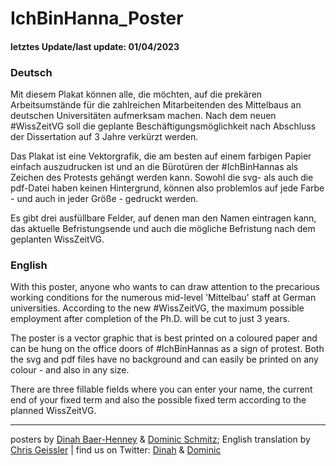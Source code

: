 # IchBinHanna_Poster

#### letztes Update/last update: 01/04/2023

### Deutsch

Mit diesem Plakat können alle, die möchten, auf die prekären Arbeitsumstände für die zahlreichen Mitarbeitenden des Mittelbaus an deutschen Universitäten aufmerksam machen. Nach dem neuen #WissZeitVG soll die geplante Beschäftigungsmöglichkeit nach Abschluss der Dissertation auf 3 Jahre verkürzt werden.

Das Plakat ist eine Vektorgrafik, die am besten auf einem farbigen Papier einfach auszudrucken ist und an die Bürotüren der #IchBinHannas als Zeichen des Protests gehängt werden kann. Sowohl die svg- als auch die pdf-Datei haben keinen Hintergrund, können also problemlos auf jede Farbe - und auch in jeder Größe - gedruckt werden.

Es gibt drei ausfüllbare Felder, auf denen man den Namen eintragen kann, das aktuelle Befristungsende und auch die mögliche Befristung nach dem geplanten WissZeitVG.

### English

With this poster, anyone who wants to can draw attention to the precarious working conditions for the numerous mid-level 'Mittelbau' staff at German universities. According to the new #WissZeitVG, the maximum possible employment after completion of the Ph.D. will be cut to just 3 years.

The poster is a vector graphic that is best printed on a coloured paper and can be hung on the office doors of #IchBinHannas as a sign of protest. Both the svg and pdf files have no background and can easily be printed on any colour - and also in any size.

There are three fillable fields where you can enter your name, the current end of your fixed term and also the possible fixed term according to the planned WissZeitVG.

---

posters by [Dinah Baer-Henney](https://blogs.phil.hhu.de/dbh13/) & [Dominic Schmitz](https://dominicschmitz.com); English translation by [Chris Geissler](https://campuspress.yale.edu/geissler/) | find us on Twitter: [Dinah](https://twitter.com/dinahwonders) & [Dominic](https://twitter.com/dmncschmtz)
